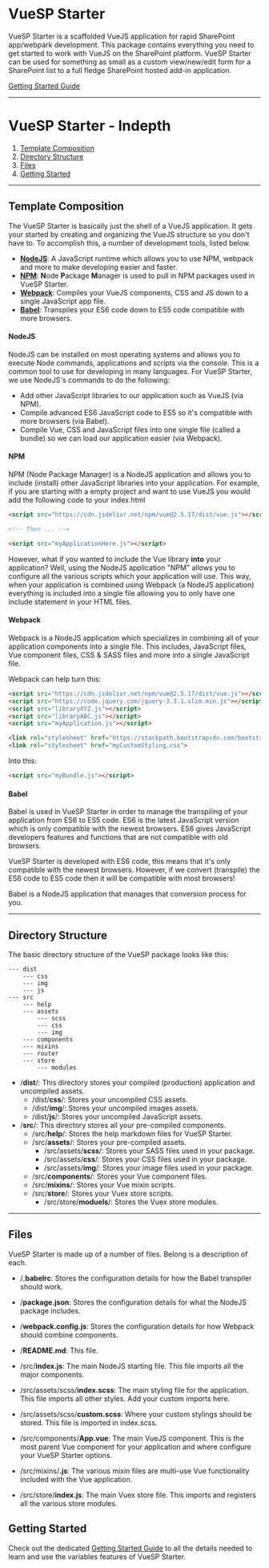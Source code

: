 # VueSP Starter

VueSP Starter is a scaffolded VueJS application for rapid SharePoint app/webpark development. This package contains everything you need to get started to work with VueJS on the SharePoint platform. VueSP Starter can be used for something as small as a custom view/new/edit form for a SharePoint list to a full fledge SharePoint hosted add-in application.

<a href="src/help/getting_started.md">Getting Started Guide</a>

---

# VueSP Starter - Indepth
1. [Template Composition](#template_composition)
2. [Directory Structure](#directory_structure)
3. [Files](#files)
4. [Getting Started](#getting_started)

---

## <a id="template_composition"></a>Template Composition

The VueSP Starter is basically just the shell of a VueJS application. It gets your started by creating and organizing the VueJS structure so you don't have to. To accomplish this, a number of development tools, listed below.

- **[NodeJS](#nodejs)**: A JavaScript runtime which allows you to use NPM, webpack and more to make developing easier and faster.
- **[NPM](#npm)**: **N**ode **P**ackage **M**anager is used to pull in NPM packages used in VueSP Starter.
- **[Webpack](#webpack)**: Compiles your VueJS components, CSS and JS down to a single JavaScript app file.
- **[Babel](#babel)**: Transpiles your ES6 code down to ES5 code compatible with more browsers.

#### <a id="nodejs"></a> NodeJS

NodeJS can be installed on most operating systems and allows you to execute Node commands, applications and scripts via the console. This is a common tool to use for developing in many languages. For VueSP Starter, we use NodeJS's commands to do the following:

- Add other JavaScript libraries to our application such as VueJS (via NPM).
- Compile advanced ES6 JavaScript code to ES5 so it's compatible with more browsers (via Babel).
- Compile Vue, CSS and JavaScript files into one single file (called a bundle) so we can load our application easier (via Webpack).

#### <a id="npm"></a> NPM

NPM (Node Package Manager) is a NodeJS application and allows you to include (install) other JavaScript libraries into your application. For example, if you are starting with a empty project and want to use VueJS you would add the following code to your index.html

```html
<script src="https://cdn.jsdelivr.net/npm/vue@2.5.17/dist/vue.js"></script>

<!-- Then ... -->

<script src="myApplicationHere.js"></script>
```

However, what if you wanted to include the Vue library **into** your application? Well, using the NodeJS application "NPM" allows you to configure all the various scripts which your application will use. This way, when your application is combined using Webpack (a NodeJS application) everything is included into a single file allowing you to only have one include statement in your HTML files.

#### <a id="webpack"></a> Webpack

Webpack is a NodeJS application which specializes in combining all of your application components into a single file. This includes, JavaScript files, Vue component files, CSS & SASS files and more into a single JavaScript file.

Webpack can help turn this:

```html
<script src="https://cdn.jsdelivr.net/npm/vue@2.5.17/dist/vue.js"></script>
<script src="https://code.jquery.com/jquery-3.3.1.slim.min.js"></script>
<script src="libraryXYZ.js"></script>
<script src="libraryABC.js"></script>
<script src="myApplication.js"></script>

<link rel="stylesheet" href="https://stackpath.bootstrapcdn.com/bootstrap/4.1.3/css/bootstrap.min.css">
<link rel="stylesheet" href="myCustomStyling.css">
```

Into this:

```html
<script src="myBundle.js"></script>
```

#### <a id="babel"></a> Babel

Babel is used in VueSP Starter in order to manage the transpiling of your application from ES6 to ES5 code. ES6 is the latest JavaScript version which is only compatible with the newest browsers. ES6 gives JavaScript developers features and functions that are not compatible with old browsers.

VueSP Starter is developed with ES6 code, this means that it's only compatible with the newest browsers. However, if we convert (transpile) the ES6 code to ES5 code then it will be compatible with most browsers!

Babel is a NodeJS application that manages that conversion process for you.

---

## <a id="directory_structure"></a>Directory Structure
The basic directory structure of the VueSP package looks like this:

```text
--- dist
	--- css
    --- img
    --- js
--- src
	--- help
	--- assets
    	--- scss
        --- css
        --- img
	--- components
	--- mixins
	--- router
	--- store
		--- modules
```

- /**dist**/: This directory stores your compiled (production) application and uncompiled assets.
	- /dist/**css**/: Stores your uncompiled CSS assets.
	- /dist/**img**/: Stores your uncompiled images assets.
	- /dist/**js**/: Stores your uncompiled JavaScript assets.
- /**src**/: This directory stores all your pre-compiled components.
	- /src/**help**/: Stores the help markdown files for VueSP Starter.
	- /src/**assets**/: Stores your pre-compiled assets.
		- /src/assets/**scss**/: Stores your SASS files used in your package.
		- /src/assets/**css**/: Stores your CSS files used in your package.
		- /src/assets/**img**/: Stores your image files used in your package.
	- /src/**components**/: Stores your Vue component files.
	- /src/**mixins**/: Stores your Vue mixin scripts.
	- /src/**store**/: Stores your Vuex store scripts.
		- /src/store/**moduels**/: Stores the Vuex store modules.

---

## <a id="files"></a>Files
VueSP Starter is made up of a number of files. Belong is a description of each.

- /**.babelrc**: Stores the configuration details for how the Babel transpiler should work.
- /**package.json**: Stores the configuration details for what the NodeJS package includes.
- /**webpack.config.js**: Stores the configuration details for how Webpack should combine components.
- /**README.md**: This file.

- /src/**index.js**: The main NodeJS starting file. This file imports all the major components.
- /src/assets/scss/**index.scss**: The main styling file for the application. This file imports all other styles. Add your custom imports here.
- /src/assets/scss/**custom.scss**: Where your custom stylings should be stored. This file is imported in index.scss.
- /src/components/**App.vue**: The main VueJS component. This is the most parent Vue component for your application and where configure your VueSP Starter options.
- /src/mixins/**.js**: The various mixin files are multi-use Vue functionality included with the Vue application.
- /src/store/**index.js**: The main Vuex store file. This imports and registers all the various store modules.

## <a id="getting_started"></a>Getting Started

Check out the dedicated <a href="src/help/getting_started.md">Getting Started Guide</a> to all the details needed to learn and use the variables features of VueSP Starter.
